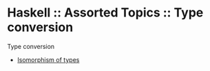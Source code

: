 # Haskell :: Assorted Topics :: Type conversion

Type conversion
- [Isomorphism of types](./1-isomorphism-of-types.md)
